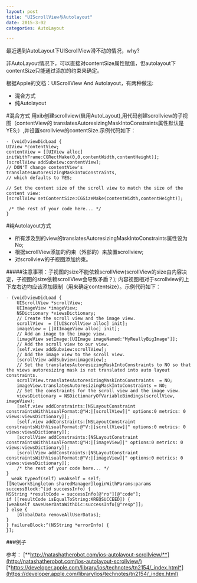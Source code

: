 ```yaml
---
layout: post
title: "UIScrollView与Autolayout"
date: 2015-3-02
categories: AutoLayout

---
```



最近遇到AutoLayout下UIScrollView滑不动的情况，why?

非AutoLayout情况下，可以直接对contentSize属性赋值，但autolayout下contentSize只能通过添加的约束来确定。

根据Apple的文档：UIScrollView And Autolayout，有两种做法:

* 混合方式
* 纯Autolayout

#混合方式
用xib创建scrollview(启用AutoLayout),用代码创建scrollview的子视图（contentView的 translatesAutoresizingMaskIntoConstraints属性默认是YES;）,并设置scrollview的contentSize.示例代码如下：

	- (void)viewDidLoad {
	UIView *contentView;
	contentView = [[UIView alloc] initWithFrame:CGRectMake(0,0,contentWidth,contentHeight)];
	[scrollView addSubview:contentView];
	// DON'T change contentView's translatesAutoresizingMaskIntoConstraints,
	// which defaults to YES;
	 
	// Set the content size of the scroll view to match the size of the content view:
	[scrollView setContentSize:CGSizeMake(contentWidth,contentHeight)];
	 
	 /* the rest of your code here... */
	}
	
#纯Autolayout方式
* 所有涉及到的view的translatesAutoresizingMaskIntoConstraints属性设为No;
* 根据scrollView添加的约束（外部的）来放置scrollview;
* 对scrollview的子视图添加约束。

#####注意事项：子视图的size不能依赖scrollView(scrollView的size由内容决定，子视图的size依赖scrollView会导致矛盾？); 内容视图相对于scrollview的上下左右边均应该添加限制（用来确定contentsize）。示例代码如下：

	- (void)viewDidLoad {
	    UIScrollView *scrollView;
	    UIImageView *imageView;
	    NSDictionary *viewsDictionary;
	    // Create the scroll view and the image view.
	    scrollView  = [[UIScrollView alloc] init];
	    imageView = [[UIImageView alloc] init];
	    // Add an image to the image view.
	    [imageView setImage:[UIImage imageNamed:"MyReallyBigImage"]];
	    // Add the scroll view to our view.
	    [self.view addSubview:scrollView];
	    // Add the image view to the scroll view.
	    [scrollView addSubview:imageView];
	    // Set the translatesAutoresizingMaskIntoConstraints to NO so that the views autoresizing mask is not translated into auto layout constraints.
	    scrollView.translatesAutoresizingMaskIntoConstraints  = NO;
	    imageView.translatesAutoresizingMaskIntoConstraints = NO;
	    // Set the constraints for the scroll view and the image view.
	    viewsDictionary = NSDictionaryOfVariableBindings(scrollView, imageView);
	    [self.view addConstraints:[NSLayoutConstraint constraintsWithVisualFormat:@"H:|[scrollView]|" options:0 metrics: 0 views:viewsDictionary]];
	    [self.view addConstraints:[NSLayoutConstraint constraintsWithVisualFormat:@"V:|[scrollView]|" options:0 metrics: 0 views:viewsDictionary]];
	    [scrollView addConstraints:[NSLayoutConstraint constraintsWithVisualFormat:@"H:|[imageView]|" options:0 metrics: 0 views:viewsDictionary]];
	    [scrollView addConstraints:[NSLayoutConstraint constraintsWithVisualFormat:@"V:|[imageView]|" options:0 metrics: 0 views:viewsDictionary]];
	    /* the rest of your code here... */
	}
	__weak typeof(self) weakself = self;
	[[NetworkSingleton sharedManager]loginWithParams:params successBlock:^(id successInfo) {
	NSString *resultCode = successInfo[@"ro"][@"code"];
	if ([resultCode isEqualToString:KREQSUCCEED]) {
	[weakself saveUserDataWithDic:successInfo[@"resp"]];
	} else {
		[GlobalData removeAllUserDatas];
	}
	} failureBlock:^(NSString *errorInfo) {
	}];

###例子


参考：
[**http://natashatherobot.com/ios-autolayout-scrollview/**](http://natashatherobot.com/ios-autolayout-scrollview/)
[*https://developer.apple.com/library/ios/technotes/tn2154/_index.html*](https://developer.apple.com/library/ios/technotes/tn2154/_index.html)
